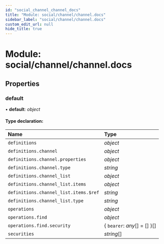 ```yaml
---
id: "social_channel_channel_docs"
title: "Module: social/channel/channel.docs"
sidebar_label: "social/channel/channel.docs"
custom_edit_url: null
hide_title: true
---
```


# Module: social/channel/channel.docs

## Properties

### default

• **default**: *object*

#### Type declaration:

| Name | Type |
| :------ | :------ |
| `definitions` | *object* |
| `definitions.channel` | *object* |
| `definitions.channel.properties` | *object* |
| `definitions.channel.type` | *string* |
| `definitions.channel_list` | *object* |
| `definitions.channel_list.items` | *object* |
| `definitions.channel_list.items.$ref` | *string* |
| `definitions.channel_list.type` | *string* |
| `operations` | *object* |
| `operations.find` | *object* |
| `operations.find.security` | { `bearer`: *any*[] = [] }[] |
| `securities` | *string*[] |
